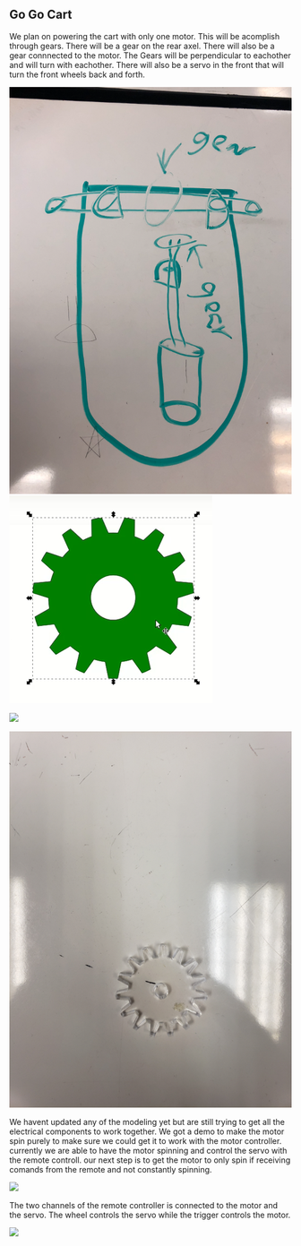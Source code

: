 ## Go Go Cart
We plan on powering the cart with only one motor. This will be acomplish through gears. 
There will be a gear on the rear axel. There will also be a gear connnected to the motor.
The Gears will be perpendicular to eachother and will turn with eachother. 
There will also be a servo in the front that will turn the front wheels back and forth. 

![](first_concept.png)
![](gear.PNG)


![](Servo_controlled.gif)


![](real_gear.jpg)


We havent updated any of the modeling yet but are still trying to get all the electrical components to work together. 
We got a demo to make the motor spin purely to make sure we could get it to work with the motor controller.
currently we are able to have the motor spinning and control the servo with the remote controll. our next step is to
get the motor to only spin if receiving comands from the remote and not constantly spinning. 

![](progress_1.gif)



The two channels of the remote controller is connected to the motor and the servo. The wheel controls the servo while the trigger controls the motor. 


![](Progress_2.gif)
